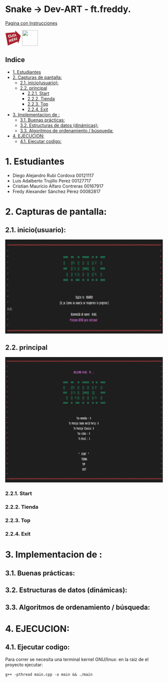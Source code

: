 # Snake -> Dev-ART - ft.freddy.   <!-- omit in toc -->
[Pagina con Instrucciones](https://wmoralesdev.github.io/actividadfinal/index)

[<img src="https://github.com/00121117-Archivos/AA_Snake/blob/main/click.png" width="50" height="50">](https://drubico.github.io/Snake_Terminal_cpp)
[<img src="https://upload.wikimedia.org/wikipedia/commons/thumb/8/8a/Icon-doc.svg/810px-Icon-doc.svg.png" width="50" height="50">](https://docs.google.com/document/d/1vROBoDUtuphx_JmOmtY_wQ03JmSLFBe3MnIY0XbRCk8/edit)

## Indice <!-- omit in toc -->
- [1. Estudiantes](#1-estudiantes)
- [2. Capturas de pantalla:](#2-capturas-de-pantalla)
  - [2.1. inicio(usuario):](#21-iniciousuario)
  - [2.2. principal](#22-principal)
    - [2.2.1. Start](#221-start)
    - [2.2.2. Tienda](#222-tienda)
    - [2.2.3. Top](#223-top)
    - [2.2.4. Exit](#224-exit)
- [3. Implementacion de :](#3-implementacion-de-)
  - [3.1. Buenas prácticas:](#31-buenas-prácticas)
  - [3.2. Estructuras de datos (dinámicas):](#32-estructuras-de-datos-dinámicas)
  - [3.3. Algoritmos de ordenamiento / búsqueda:](#33-algoritmos-de-ordenamiento--búsqueda)
- [4. EJECUCION:](#4-ejecucion)
  - [4.1. Ejecutar codigo:](#41-ejecutar-codigo)

# 1. Estudiantes

- Diego Alejandro Rubi Cordova 00121117
- Luis Adalberto Trujillo Perez 00127717
- Cristian Mauricio Alfaro Contreras 00167917
- Fredy Alexander Sánchez Pérez 00082817

# 2. Capturas de pantalla:
##  2.1. inicio(usuario):
<img width="1000" height="300" src="https://github.com/00121117-Archivos/AA_Snake/blob/main/0001.png" />

##  2.2. principal
<img width="1000" height="400" src="https://github.com/00121117-Archivos/AA_Snake/blob/main/0002.png" />

### 2.2.1. Start
### 2.2.2. Tienda
### 2.2.3. Top
### 2.2.4. Exit

# 3. Implementacion de :
## 3.1. Buenas prácticas:

## 3.2. Estructuras de datos (dinámicas):

## 3.3. Algoritmos de ordenamiento / búsqueda:


# 4. EJECUCION:
## 4.1. Ejecutar codigo:
Para correr se necesita una terminal kernel GNU/linux:
en la raiz de el proyecto ejecutar:
```
g++ -pthread main.cpp -o main && ./main
```

